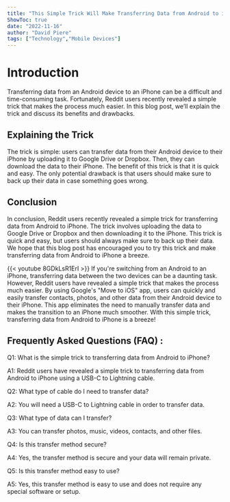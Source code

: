 ```yaml
---
title: "This Simple Trick Will Make Transferring Data from Android to iPhone a Breeze - Reddit Users Reveal How!"
ShowToc: true 
date: "2022-11-16"
author: "David Piere" 
tags: ["Technology","Mobile Devices"]
---
```

# Introduction 
Transferring data from an Android device to an iPhone can be a difficult and time-consuming task. Fortunately, Reddit users recently revealed a simple trick that makes the process much easier. In this blog post, we’ll explain the trick and discuss its benefits and drawbacks. 

## Explaining the Trick 
The trick is simple: users can transfer data from their Android device to their iPhone by uploading it to Google Drive or Dropbox. Then, they can download the data to their iPhone. The benefit of this trick is that it is quick and easy. The only potential drawback is that users should make sure to back up their data in case something goes wrong. 

## Conclusion 
In conclusion, Reddit users recently revealed a simple trick for transferring data from Android to iPhone. The trick involves uploading the data to Google Drive or Dropbox and then downloading it to the iPhone. This trick is quick and easy, but users should always make sure to back up their data. We hope that this blog post has encouraged you to try this trick and make transferring data from Android to iPhone a breeze.

{{< youtube 8GDkLsR1ErI >}} 
If you're switching from an Android to an iPhone, transferring data between the two devices can be a daunting task. However, Reddit users have revealed a simple trick that makes the process much easier. By using Google's "Move to iOS" app, users can quickly and easily transfer contacts, photos, and other data from their Android device to their iPhone. This app eliminates the need to manually transfer data and makes the transition to an iPhone much smoother. With this simple trick, transferring data from Android to iPhone is a breeze!

## Frequently Asked Questions (FAQ) :
Q1: What is the simple trick to transferring data from Android to iPhone?

A1: Reddit users have revealed a simple trick to transferring data from Android to iPhone using a USB-C to Lightning cable.

Q2: What type of cable do I need to transfer data?

A2: You will need a USB-C to Lightning cable in order to transfer data.

Q3: What type of data can I transfer?

A3: You can transfer photos, music, videos, contacts, and other files.

Q4: Is this transfer method secure?

A4: Yes, the transfer method is secure and your data will remain private.

Q5: Is this transfer method easy to use?

A5: Yes, this transfer method is easy to use and does not require any special software or setup.


